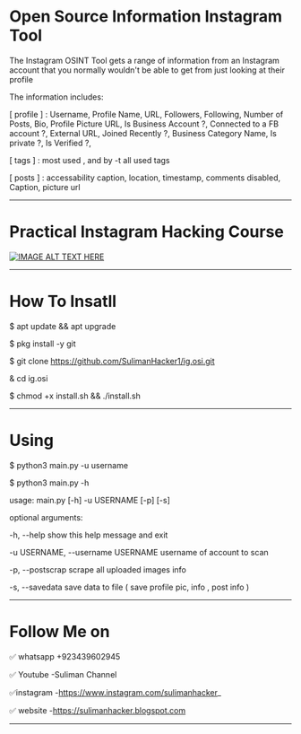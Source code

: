 # Open Source Information Instagram Tool

The Instagram OSINT Tool gets a range of information from an Instagram account that you normally wouldn't be able to get from just looking at their profile

The information includes:

[ profile ] : Username, Profile Name, URL, Followers, Following, Number of Posts, Bio, Profile Picture URL, Is Business Account ?, Connected to a FB account ?, External URL, Joined Recently ?, Business Category Name, Is private ?, Is Verified ?,

[ tags ] : most used , and by -t all used tags

[ posts ] : accessability caption, location, timestamp, comments disabled, Caption, picture url

---------------------------------------------------------------------------------------------------------------------
# Practical Instagram Hacking Course
[![IMAGE ALT TEXT HERE](https://blogger.googleusercontent.com/img/b/R29vZ2xl/AVvXsEhTyDrho5sXKSoRpjKH-AVWJQpcKfOYHNDr504kUYSje8XY3gLX5Xr6Q4KVmpsjPcrSUhL1WxTx-1myiA91ZQ8S39tJ8AaZdrVxNP2k6hL43zxFq8P7hebzcOau8HKivQguOwS9am3BpEkCBUMviBIYHvdOW-hz4_jZ7DDmSTlnnsJeMutBsSm1DoK0/s320/Instagram%20Hacking%20Course.png)](https://sulimanhacker.blogspot.com/2022/04/instagram-hacking-course.html)


---------------------------------------------------------------------------------------------------------------------
# How To Insatll
$ apt update && apt upgrade

$ pkg install -y git

$ git clone https://github.com/SulimanHacker1/ig.osi.git 

& cd ig.osi

$ chmod +x install.sh && ./install.sh

----------------------------------------------------------------------------------------------------------------------
# Using
$ python3 main.py -u username

$ python3 main.py -h

usage: main.py [-h] -u USERNAME [-p] [-s]

optional arguments:

-h, --help show this help message and exit

-u USERNAME, --username USERNAME username of account to scan

-p, --postscrap scrape all uploaded images info

-s, --savedata save data to file ( save profile pic, info , post info )

-------------------------------------------------------------------------------------------------------------------------
# Follow Me on
✅ whatsapp +923439602945

✅ Youtube  -Suliman Channel

✅instagram -https://www.instagram.com/sulimanhacker_

✅ website -https://sulimanhacker.blogspot.com

------------------------------------------------------------------------------------------------------------------------
